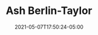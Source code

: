 ---
title: "Ash Berlin-Taylor"
date: 2021-05-07T17:50:24-05:00
image : "/images/speakers/ash-berlin-taylor.jpg"
designation : ""
country: ""
twitter: ""
linkedin: ""
github: ""
year: "2020"
---